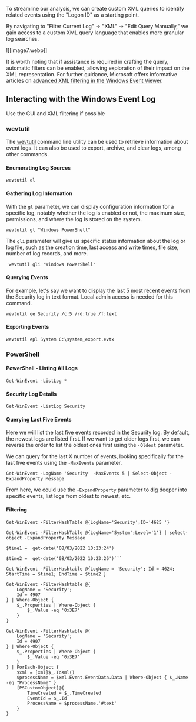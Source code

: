 To streamline our analysis, we can create custom XML queries to identify related events using the "Logon ID" as a starting point. 

By navigating to "Filter Current Log" -> "XML" -> "Edit Query Manually," we gain access to a custom XML query language that enables more granular log searches.

![[image7.webp]]

It is worth noting that if assistance is required in crafting the query, automatic filters can be enabled, allowing exploration of their impact on the XML representation. For further guidance, Microsoft offers informative articles on [advanced XML filtering in the Windows Event Viewer](https://techcommunity.microsoft.com/t5/ask-the-directory-services-team/advanced-xml-filtering-in-the-windows-event-viewer/ba-p/399761).

## Interacting with the Windows Event Log

Use the GUI and XML filtering if possible

### wevtutil

The [wevtutil](https://learn.microsoft.com/en-us/windows-server/administration/windows-commands/wevtutil) command line utility can be used to retrieve information about event logs. It can also be used to export, archive, and clear logs, among other commands.

#### Enumerating Log Sources

```cmd-session
wevtutil el
```

#### Gathering Log Information

With the `gl` parameter, we can display configuration information for a specific log, notably whether the log is enabled or not, the maximum size, permissions, and where the log is stored on the system.

```cmd-session
wevtutil gl "Windows PowerShell"
```

The `gli` parameter will give us specific status information about the log or log file, such as the creation time, last access and write times, file size, number of log records, and more.

```cmd-session
 wevtutil gli "Windows PowerShell"
```

#### Querying Events

For example, let's say we want to display the last 5 most recent events from the Security log in text format.
Local admin access is needed for this command.

```cmd-session
wevtutil qe Security /c:5 /rd:true /f:text
```

#### Exporting Events

```cmd-session
wevtutil epl System C:\system_export.evtx
```

### PowerShell

#### PowerShell - Listing All Logs

```powershell-session
Get-WinEvent -ListLog *
```

#### Security Log Details

```powershell-session
Get-WinEvent -ListLog Security
```

#### Querying Last Five Events

Here we will list the last five events recorded in the Security log. By default, the newest logs are listed first. If we want to get older logs first, we can reverse the order to list the oldest ones first using the `-Oldest` parameter.

We can query for the last X number of events, looking specifically for the last five events using the `-MaxEvents` parameter.

```powershell-session
Get-WinEvent -LogName 'Security' -MaxEvents 5 | Select-Object -ExpandProperty Message
```

From here, we could use the `-ExpandProperty` parameter to dig deeper into specific events, list logs from oldest to newest, etc.

#### Filtering

```powershell-session
Get-WinEvent -FilterHashTable @{LogName='Security';ID='4625 '}
```

```powershell-session
Get-WinEvent -FilterHashTable @{LogName='System';Level='1'} | select-object -ExpandProperty Message
```

```
$time1 =  get-date('08/03/2022 10:23:24')
```
```
$time2 =  get-date('08/03/2022 10:23:26')```
```
```
Get-WinEvent -FilterHashtable @{LogName = 'Security'; Id = 4624; StartTime = $time1; EndTime = $time2 } 
```

```
Get-WinEvent -FilterHashtable @{
    LogName = 'Security';
    Id = 4907
} | Where-Object {
    $_.Properties | Where-Object {
        $_.Value -eq '0x3E7'
    }
}

```

```
Get-WinEvent -FilterHashtable @{
    LogName = 'Security';
    Id = 4907
} | Where-Object {
    $_.Properties | Where-Object {
        $_.Value -eq '0x3E7'
    }
} | ForEach-Object {
    $xml = [xml]$_.ToXml()
    $processName = $xml.Event.EventData.Data | Where-Object { $_.Name -eq "ProcessName" }
    [PSCustomObject]@{
        TimeCreated = $_.TimeCreated
        EventId = $_.Id
        ProcessName = $processName.'#text'
    }
}

```